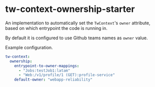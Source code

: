 # tw-context-ownership-starter

An implementation to automatically set the  `TwContext`'s `owner` attribute, based on which entrypoint the code is running in.

By default it is configured to use Github teams names as `owner` value.

Example configuration.
```yaml
tw-context:
  ownership:
    entrypoint-to-owner-mappings:
      - "Jobs:testJob1:latam"
      - "Web:/v1/profile/1 (GET):profile-service"
    default-owner: "webapp-reliability"
``` 